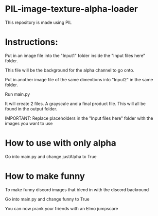 # PIL-image-texture-alpha-loader
This repository is made using PIL

# Instructions: 
Put in an image file into the "Input1" folder inside the "Input files here" folder. 

This file will be the background for the alpha channel to go onto.

Put in another image file of the same dimentions into "Input2" in the same folder.

Run main.py

It will create 2 files. A grayscale and a final product file. This will all be found in the output folder.

IMPORTANT: Replace placeholders in the "Input files here" folder with the images you want to use

# How to use with only alpha
Go into main.py and change justAlpha to True

# How to make funny
To make funny discord images that blend in with the discord backround

Go into main.py and change funny to True

You can now prank your friends with an Elmo jumpscare
